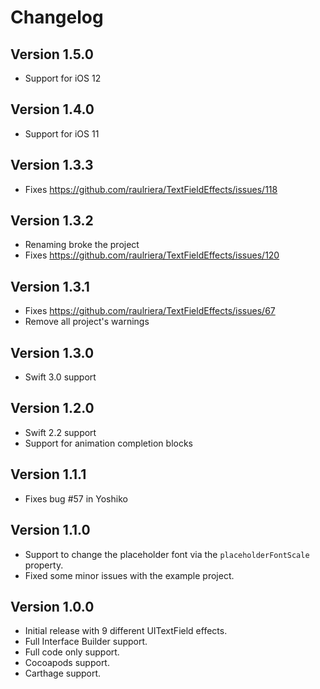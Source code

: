 # Changelog

## Version 1.5.0
  * Support for iOS 12

## Version 1.4.0
  * Support for iOS 11

## Version 1.3.3
  * Fixes https://github.com/raulriera/TextFieldEffects/issues/118

## Version 1.3.2
  * Renaming broke the project
  * Fixes https://github.com/raulriera/TextFieldEffects/issues/120

## Version 1.3.1
  * Fixes https://github.com/raulriera/TextFieldEffects/issues/67
  * Remove all project's warnings

## Version 1.3.0
  * Swift 3.0 support

## Version 1.2.0
  * Swift 2.2 support
  * Support for animation completion blocks

## Version 1.1.1
  * Fixes bug #57 in Yoshiko

## Version 1.1.0
  * Support to change the placeholder font via the `placeholderFontScale` property.
  * Fixed some minor issues with the example project.

## Version 1.0.0
  * Initial release with 9 different UITextField effects.
  * Full Interface Builder support.
  * Full code only support.
  * Cocoapods support.
  * Carthage support.
